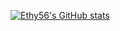 [![Ethy56's GitHub stats](https://github-readme-stats.vercel.app/api?username=ethy56)](https://github.com/Ethy56)
